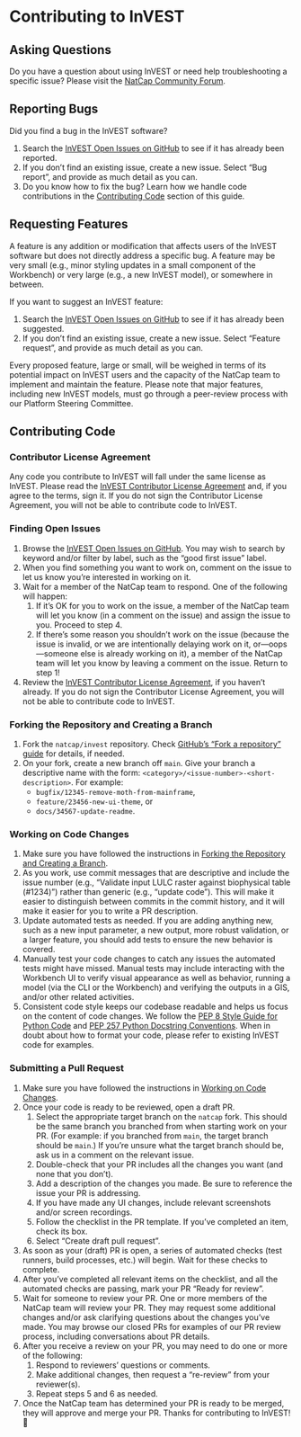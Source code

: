 # Contributing to InVEST

## Asking Questions
Do you have a question about using InVEST or need help troubleshooting a specific issue? Please visit the [NatCap Community Forum](https://community.naturalcapitalproject.org/).

## Reporting Bugs
Did you find a bug in the InVEST software?
1. Search the [InVEST Open Issues on GitHub](https://github.com/natcap/invest/issues) to see if it has already been reported.
2. If you don’t find an existing issue, create a new issue. Select “Bug report”, and provide as much detail as you can.
3. Do you know how to fix the bug? Learn how we handle code contributions in the [Contributing Code](#contributing-code) section of this guide.

## Requesting Features
A feature is any addition or modification that affects users of the InVEST software but does not directly address a specific bug. A feature may be very small (e.g., minor styling updates in a small component of the Workbench) or very large (e.g., a new InVEST model), or somewhere in between.

If you want to suggest an InVEST feature:
1. Search the [InVEST Open Issues on GitHub](https://github.com/natcap/invest/issues) to see if it has already been suggested.
2. If you don’t find an existing issue, create a new issue. Select “Feature request”, and provide as much detail as you can.

Every proposed feature, large or small, will be weighed in terms of its potential impact on InVEST users and the capacity of the NatCap team to implement and maintain the feature. Please note that major features, including new InVEST models, must go through a peer-review process with our Platform Steering Committee.

## Contributing Code

### Contributor License Agreement
Any code you contribute to InVEST will fall under the same license as InVEST. Please read the [InVEST Contributor License Agreement](https://vpejnqubjf.us-east-2.awsapprunner.com/) and, if you agree to the terms, sign it. If you do not sign the Contributor License Agreement, you will not be able to contribute code to InVEST.

### Finding Open Issues
1. Browse the [InVEST Open Issues on GitHub](https://github.com/natcap/invest/issues). You may wish to search by keyword and/or filter by label, such as the “good first issue” label.
2. When you find something you want to work on, comment on the issue to let us know you’re interested in working on it.
3. Wait for a member of the NatCap team to respond. One of the following will happen:
    1. If it’s OK for you to work on the issue, a member of the NatCap team will let you know (in a comment on the issue) and assign the issue to you. Proceed to step 4.
    2. If there’s some reason you shouldn’t work on the issue (because the issue is invalid, or we are intentionally delaying work on it, or—oops—someone else is already working on it), a member of the NatCap team will let you know by leaving a comment on the issue. Return to step 1!
4. Review the [InVEST Contributor License Agreement](https://vpejnqubjf.us-east-2.awsapprunner.com/), if you haven’t already. If you do not sign the Contributor License Agreement, you will not be able to contribute code to InVEST.

### Forking the Repository and Creating a Branch
1. Fork the `natcap/invest` repository. Check [GitHub’s “Fork a repository” guide](https://docs.github.com/en/pull-requests/collaborating-with-pull-requests/working-with-forks/fork-a-repo) for details, if needed.
2. On your fork, create a new branch off `main`. Give your branch a descriptive name with the form: `<category>/<issue-number>-<short-description>`. For example:
    - `bugfix/12345-remove-moth-from-mainframe`,
    - `feature/23456-new-ui-theme`, or
    - `docs/34567-update-readme`.

### Working on Code Changes
1. Make sure you have followed the instructions in [Forking the Repository and Creating a Branch](#forking-the-repository-and-creating-a-branch).
2. As you work, use commit messages that are descriptive and include the issue number (e.g., “Validate input LULC raster against biophysical table (#1234)”) rather than generic (e.g., “update code”). This will make it easier to distinguish between commits in the commit history, and it will make it easier for you to write a PR description.
3. Update automated tests as needed. If you are adding anything new, such as a new input parameter, a new output, more robust validation, or a larger feature, you should add tests to ensure the new behavior is covered.
4. Manually test your code changes to catch any issues the automated tests might have missed. Manual tests may include interacting with the Workbench UI to verify visual appearance as well as behavior, running a model (via the CLI or the Workbench) and verifying the outputs in a GIS, and/or other related activities.
5. Consistent code style keeps our codebase readable and helps us focus on the content of code changes. We follow the [PEP 8 Style Guide for Python Code](https://peps.python.org/pep-0008/) and [PEP 257 Python Docstring Conventions](https://peps.python.org/pep-0257/). When in doubt about how to format your code, please refer to existing InVEST code for examples.

### Submitting a Pull Request
1. Make sure you have followed the instructions in [Working on Code Changes](#working-on-code-changes).
2. Once your code is ready to be reviewed, open a draft PR.
    1. Select the appropriate target branch on the `natcap` fork. This should be the same branch you branched from when starting work on your PR. (For example: if you branched from `main`, the target branch should be `main`.) If you’re unsure what the target branch should be, ask us in a comment on the relevant issue.
    2. Double-check that your PR includes all the changes you want (and none that you don’t).
    3. Add a description of the changes you made. Be sure to reference the issue your PR is addressing.
    4. If you have made any UI changes, include relevant screenshots and/or screen recordings.
    5. Follow the checklist in the PR template. If you’ve completed an item, check its box.
    6. Select “Create draft pull request”.
3. As soon as your (draft) PR is open, a series of automated checks (test runners, build processes, etc.) will begin. Wait for these checks to complete.
4. After you’ve completed all relevant items on the checklist, and all the automated checks are passing, mark your PR “Ready for review”.
5. Wait for someone to review your PR. One or more members of the NatCap team will review your PR. They may request some additional changes and/or ask clarifying questions about the changes you’ve made. You may browse our closed PRs for examples of our PR review process, including conversations about PR details.
6. After you receive a review on your PR, you may need to do one or more of the following:
    1. Respond to reviewers’ questions or comments.
    2. Make additional changes, then request a “re-review” from your reviewer(s).
    3. Repeat steps 5 and 6 as needed.
7. Once the NatCap team has determined your PR is ready to be merged, they will approve and merge your PR. Thanks for contributing to InVEST! 🎉
